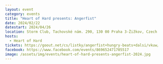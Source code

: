 ```yaml
---
layout: event
category: events
title: "Heart of Hard presents: Angerfist"
date: 2024/02/22
datestart: 2024/04/26
location: Storm Club, Tachovské nám. 290, 130 00 Praha 3-Žižkov, Czech Republic
hosts:
  - Heart of Hard
tickets: https://goout.net/cs/listky/angerfist+hungry-beats+dalsi/vkuw/
facebook: https://www.facebook.com/events/869652471705517
image: /assets/img/events/heart-of-hard-presents-angerfist-2024.jpg
---
```

